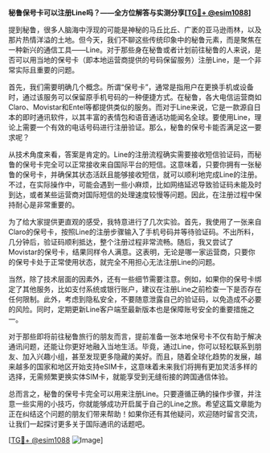 **秘鲁保号卡可以注册Line吗？——全方位解答与实测分享[[TG💪+ @esim1088](https://t.me/s/esim1088)]**

提到秘鲁，很多人脑海中浮现的可能是神秘的马丘比丘、广袤的亚马逊雨林，以及那片热情洋溢的土地。但今天，我们不聊这些传统印象中的秘鲁元素，而是聚焦在一种新兴的通信工具——Line。对于那些身在秘鲁或者计划前往秘鲁的人来说，是否可以用当地的保号卡（即本地运营商提供的号码保留服务）注册Line，是一个非常实际且重要的问题。

首先，我们需要明确几个概念。所谓“保号卡”，通常是指用户在更换手机或设备时，通过该服务可以保留原手机号码的一种便捷方式。在秘鲁，各大电信运营商如Claro、Movistar和Entel等都提供类似的服务。而对于Line来说，它是一款源自日本的即时通讯软件，以其丰富的表情包和语音通话功能闻名全球。要使用Line，理论上需要一个有效的电话号码进行注册验证。那么，秘鲁的保号卡能否满足这一要求呢？

从技术角度来看，答案是肯定的。Line的注册流程确实需要接收短信验证码，而秘鲁的保号卡完全可以正常接收来自国际平台的短信。这意味着，只要你拥有一张秘鲁的保号卡，并确保其状态活跃且能够接收短信，就可以顺利地完成Line的注册。不过，在实际操作中，可能会遇到一些小麻烦，比如网络延迟导致验证码未能及时到达，或者某些运营商对国际短信的处理速度较慢等问题。因此，在注册过程中保持耐心是非常重要的。

为了给大家提供更直观的感受，我特意进行了几次实验。首先，我使用了一张来自Claro的保号卡，按照Line的注册步骤输入了手机号码并等待验证码。不出所料，几分钟后，验证码顺利抵达，整个注册过程非常流畅。随后，我又尝试了Movistar的保号卡，结果同样令人满意。这表明，无论是哪一家运营商，只要你的保号卡处于正常使用状态，就完全不用担心无法注册Line的问题。

当然，除了技术层面的因素外，还有一些细节需要注意。例如，如果你的保号卡绑定了其他服务，比如支付系统或银行账户，建议在注册Line之前检查一下是否存在任何限制。此外，考虑到隐私安全，不要随意泄露自己的验证码，以免造成不必要的风险。同时，定期更新Line客户端至最新版本也是保障账号安全的重要措施之一。

对于那些即将前往秘鲁旅行的朋友而言，提前准备一张本地保号卡不仅有助于解决通讯问题，还能让你更好地融入当地生活。毕竟，通过Line，你可以轻松联系到朋友、加入兴趣小组，甚至发现更多隐藏的美好。而且，随着全球化趋势的发展，越来越多的国家和地区开始支持eSIM卡，这意味着未来我们将拥有更加灵活多样的选择，无需频繁更换实体SIM卡，就能享受到无缝衔接的跨国通信体验。

总而言之，秘鲁的保号卡完全可以用来注册Line。只要遵循正确的操作步骤，并注意一些实用的小技巧，你就能够成功开启属于自己的Line之旅。希望这篇文章能为正在纠结这个问题的朋友们带来帮助！如果你还有其他疑问，欢迎随时留言交流，让我们一起探讨更多关于国际通讯的话题吧。

[[TG💪+ @esim1088](https://t.me/s/esim1088) ![Image](https://i.postimg.cc/4NQfJmqS/Snipaste-2025-05-13-00-14-12.png)]